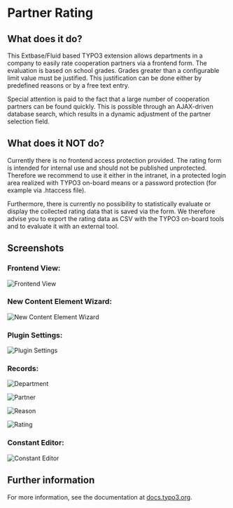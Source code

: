 # Partner Rating

## What does it do?

This Extbase/Fluid based TYPO3 extension allows departments in a company to easily rate cooperation partners via a frontend form. The evaluation is based on school grades. Grades greater than a configurable limit value must be justified. This justification can be done either by predefined reasons or by a free text entry.

Special attention is paid to the fact that a large number of cooperation partners can be found quickly. This is possible through an AJAX-driven database search, which results in a dynamic adjustment of the partner selection field.

## What does it NOT do?
Currently there is no frontend access protection provided. The rating form is intended for internal use and should not be published unprotected. Therefore we recommend to use it either in the intranet, in a protected login area realized with TYPO3 on-board means or a password protection (for example via .htaccess file).

Furthermore, there is currently no possibility to statistically evaluate or display the collected rating data that is saved via the form. We therefore advise you to export the rating data as CSV with the TYPO3 on-board tools and to evaluate it with an external tool.

## Screenshots

### Frontend View:

![Frontend View](Documentation/Images/en/FrontendView.png)

### New Content Element Wizard:

![New Content Element Wizard](Documentation/Images/en/NewContentElementWizard.png)

### Plugin Settings:

![Plugin Settings](Documentation/Images/en/PluginSettings.png)

### Records:

![Department](Documentation/Images/en/ModelDepartment.png)

![Partner](Documentation/Images/en/ModelPartner.png)

![Reason](Documentation/Images/en/ModelReason.png)

![Rating](Documentation/Images/en/ModelRating.png)

### Constant Editor:

![Constant Editor](Documentation/Images/en/ConstantEditor-Options.png)

## Further information

For more information, see the documentation at [docs.typo3.org](https://docs.typo3.org/p/erhaweb/partner-rating/main/en-us/).